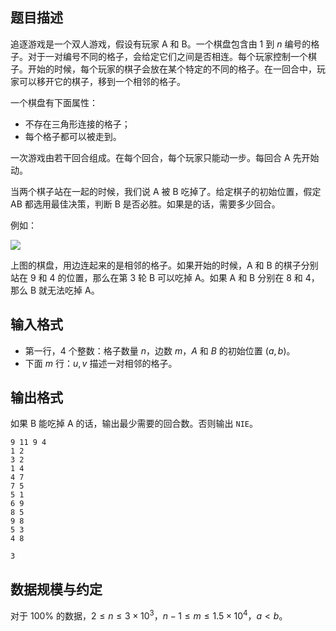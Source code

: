 ## 题目描述

追逐游戏是一个双人游戏，假设有玩家 A 和 B。一个棋盘包含由 $1$ 到 $n$ 编号的格子。对于一对编号不同的格子，会给定它们之间是否相连。每个玩家控制一个棋子。开始的时候，每个玩家的棋子会放在某个特定的不同的格子。在一回合中，玩家可以移开它的棋子，移到一个相邻的格子。

一个棋盘有下面属性：

* 不存在三角形连接的格子；
* 每个格子都可以被走到。

一次游戏由若干回合组成。在每个回合，每个玩家只能动一步。每回合 A 先开始动。

当两个棋子站在一起的时候，我们说 A 被 B 吃掉了。给定棋子的初始位置，假定 AB 都选用最佳决策，判断 B 是否必胜。如果是的话，需要多少回合。

例如：

![](file://pic1.png)

上图的棋盘，用边连起来的是相邻的格子。如果开始的时候，A 和 B 的棋子分别站在 $9$ 和 $4$ 的位置，那么在第 $3$ 轮 B 可以吃掉 A。如果 A 和 B 分别在 $8$ 和 $4$，那么 B 就无法吃掉 A。

## 输入格式

- 第一行，$4$ 个整数：格子数量 $n$，边数 $m$，$A$ 和 $B$ 的初始位置 $(a,b)$。
- 下面 $m$ 行：$u,v$ 描述一对相邻的格子。

## 输出格式

如果 B 能吃掉 A 的话，输出最少需要的回合数。否则输出 `NIE`。

```input1
9 11 9 4
1 2
3 2
1 4
4 7
7 5
5 1
6 9
8 5
9 8
5 3
4 8
```

```output1
3
```

## 数据规模与约定

对于 $100\%$ 的数据，$2\le n\le 3\times 10^3$，$n-1\le m\le 1.5\times 10^4$，$a < b$。

